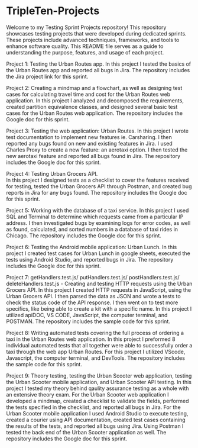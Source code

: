 # TripleTen-Projects

Welcome to my Testing Sprint Projects repository! This repository showcases testing projects that were developed during dedicated sprints. These projects include advanced techniques, frameworks, and tools to enhance software quality. This README file serves as a guide to understanding the purpose, features, and usage of each project. 

Project 1: Testing the Urban Routes app. 
In this project I tested the basics of the Urban Routes app and reported all bugs in Jira. The repository includes the Jira project link for this sprint.  

Project 2: Creating a mindmap and a flowchart, as well as designing test cases for calculating travel time and cost for the Urban Routes web application. 
In this project I analyzed and decomposed the requirements, created partition equivalence classes, and designed several basic test cases for the Urban Routes web application. The repository includes the Google doc for this sprint.  

Project 3: Testing the web application: Urban Routes. 
In this project I wrote test documentation to implement new features ie. Carsharing. I then reported any bugs found on new and existing features in Jira. I used Charles Proxy to create a new feature: an aerotaxi option. I then tested the new aerotaxi feature and reported all bugs found in Jira. The repository includes the Google doc for this sprint. 

Project 4: Testing Urban Grocers API.  
In this project I designed tests as a checklist to cover the features received for testing, tested the Urban Grocers API through Postman, and created bug reports in Jira for any bugs found. The repository includes the Google doc for this sprint. 

Project 5: Working with the database of a taxi service. 
In this project I used SQL and Terminal to determine which requests came from a particular IP address. I then investigated bugs by examining logs for error codes, as well as found, calculated, and sorted numbers in a database of taxi rides in Chicago. The repository includes the Google doc for this sprint. 

Project 6: Testing the Android mobile application: Urban Lunch. 
In this project I created test cases for Urban Lunch in google sheets, executed the tests using Android Studio, and reported bugs in Jira. The repository includes the Google doc for this sprint. 

Project 7: getHandlers.test.js/ putHandlers.test.js/ postHandlers.test.js/ deleteHandlers.test.js - Creating and testing HTTP requests using the Urban Grocers API. 
In this project I created HTTP requests in JavaScript, using the Urban Grocers API. I then parsed the data as JSON and wrote a tests to check the status code of the API response. I then went on to test more specifics, like being able to create a kit with a specific name. In this project I utilized apiDOC, VS CODE, JavaScript, the computer terminal, and POSTMAN. The repository includes the sample code for this sprint. 

Project 8: Writing automated tests covering the full process of ordering a taxi in the Urban Routes web application. 
In this project I preformed 8 individual automated tests that all together were able to successfully order a taxi through the web app Urban Routes. For this project I utilized VScode, Javascript, the computer terminal, and DevTools. The repository includes the sample code for this sprint. 

Project 9: Theory testing, testing the Urban Scooter web application, testing the Urban Scooter mobile application, and Urban Scooter API testing. 
In this project I tested my theory behind qaulity assurance testing as a whole with an extensive theory exam. For the Urban Scooter web application I developed a mindmap, created a checklist to validate the fields, performed the tests specified in the checklist, and reported all bugs in Jira. For the Urban Scooter mobile application I used Android Studio to execute testing, created a courier using API documentation, created test cases containing the results of the tests, and reported all bugs using Jira. Using Postman I tested the back end of the Urban Scooter application as well. The repository includes the Google doc for this sprint. 


